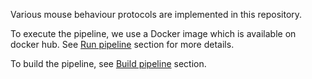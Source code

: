 Various mouse behaviour protocols are implemented in this repository. 

To execute the pipeline, we use a Docker image which is available on docker hub.
See [Run pipeline](run) section for more details.

To build the pipeline, see [Build pipeline](build) section.
